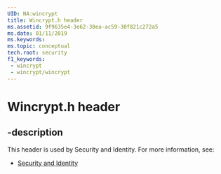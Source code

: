 ```yaml
---
UID: NA:wincrypt
title: Wincrypt.h header
ms.assetid: 9f9635e4-3e62-30ea-ac59-30f821c272a5
ms.date: 01/11/2019
ms.keywords: 
ms.topic: conceptual
tech.root: security
f1_keywords:
 - wincrypt
 - wincrypt/wincrypt
---
```


# Wincrypt.h header


## -description

This header is used by Security and Identity. For more information, see:

- [Security and Identity](../_security/index.md)

